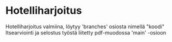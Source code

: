 # Hotelliharjoitus
Hotelliharjoitus valmiina, löytyy 'branches' osiosta nimellä "koodi"
Itsearviointi ja selostus työstä liitetty pdf-muodossa 'main' -osioon
